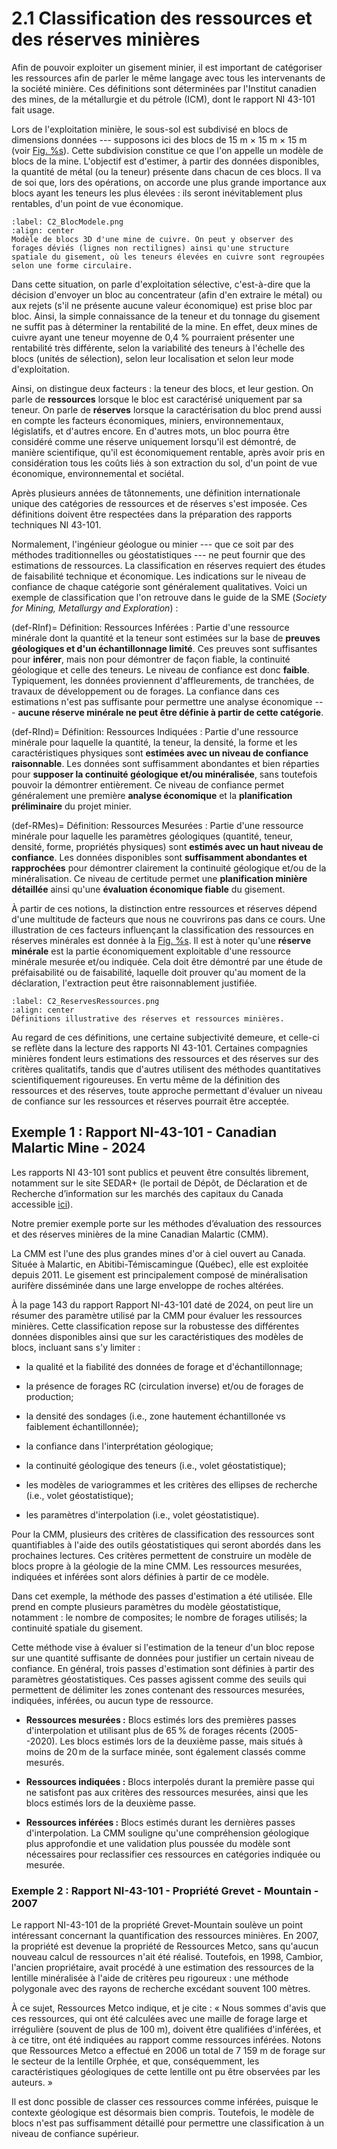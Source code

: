 # 2.1 Classification des ressources et des réserves minières

Afin de pouvoir exploiter un gisement minier, il est important de
catégoriser les ressources afin de parler le même langage avec tous les
intervenants de la société minière. Ces définitions sont déterminées par
l'Institut canadien des mines, de la métallurgie et du pétrole (ICM),
dont le rapport NI 43-101 fait usage.

Lors de l'exploitation minière, le sous-sol est subdivisé en blocs de
dimensions données --- supposons ici des blocs de
15 m $\times$ 15 m $\times$ 15 m (voir
[Fig. %s](#C2_BlocModele.png)). Cette subdivision constitue ce que l'on
appelle un modèle de blocs de la mine. L'objectif est d'estimer, à
partir des données disponibles, la quantité de métal (ou la teneur)
présente dans chacun de ces blocs. Il va de soi que, lors des
opérations, on accorde une plus grande importance aux blocs ayant les
teneurs les plus élevées : ils seront inévitablement plus rentables,
d'un point de vue économique.

```{figure} images/C2_BlocModele.png
:label: C2_BlocModele.png
:align: center 
Modèle de blocs 3D d'une mine de cuivre. On peut y observer des forages déviés (lignes non rectilignes) ainsi qu'une structure spatiale du gisement, où les teneurs élevées en cuivre sont regroupées selon une forme circulaire.
```

Dans cette situation, on parle d'exploitation sélective, c'est-à-dire
que la décision d'envoyer un bloc au concentrateur (afin d'en extraire
le métal) ou aux rejets (s'il ne présente aucune valeur économique) est
prise bloc par bloc. Ainsi, la simple connaissance de la teneur et du
tonnage du gisement ne suffit pas à déterminer la rentabilité de la
mine. En effet, deux mines de cuivre ayant une teneur moyenne de 0,4 %
pourraient présenter une rentabilité très différente, selon la
variabilité des teneurs à l'échelle des blocs (unités de sélection), selon leur localisation et
selon leur mode d'exploitation.

Ainsi, on distingue deux facteurs : la teneur des blocs, et leur
gestion. On parle de **ressources** lorsque le bloc est caractérisé
uniquement par sa teneur. On parle de **réserves** lorsque la
caractérisation du bloc prend aussi en compte les facteurs économiques,
miniers, environnementaux, législatifs, et d'autres encore. En d'autres
mots, un bloc pourra être considéré comme une réserve uniquement
lorsqu'il est démontré, de manière scientifique, qu'il est
économiquement rentable, après avoir pris en considération tous les
coûts liés à son extraction du sol, d'un point de vue économique,
environnemental et sociétal.

Après plusieurs années de tâtonnements, une définition internationale
unique des catégories de ressources et de réserves s'est imposée. Ces
définitions doivent être respectées dans la préparation des rapports
techniques NI 43-101.

Normalement, l'ingénieur géologue ou minier --- que ce soit par des
méthodes traditionnelles ou géostatistiques --- ne peut fournir que des
estimations de ressources. La classification en réserves requiert des
études de faisabilité technique et économique. Les indications sur le
niveau de confiance de chaque catégorie sont généralement qualitatives.
Voici un exemple de classification que l'on retrouve dans le guide de la
SME (*Society for Mining, Metallurgy and Exploration*) :


(def-RInf)=
Définition: Ressources Inférées 
: Partie d'une ressource minérale dont la quantité et la teneur sont
estimées sur la base de **preuves géologiques et d'un échantillonnage
limité**. Ces preuves sont suffisantes pour **inférer**, mais non pour
démontrer de façon fiable, la continuité géologique et celle des
teneurs. Le niveau de confiance est donc **faible**. Typiquement, les
données proviennent d'affleurements, de tranchées, de travaux de
développement ou de forages. La confiance dans ces estimations n'est pas
suffisante pour permettre une analyse économique --- **aucune réserve
minérale ne peut être définie à partir de cette catégorie**.

(def-RInd)=
Définition: Ressources Indiquées 
: Partie d'une ressource minérale pour laquelle la quantité, la teneur, la
densité, la forme et les caractéristiques physiques sont **estimées avec
un niveau de confiance raisonnable**. Les données sont suffisamment
abondantes et bien réparties pour **supposer la continuité géologique
et/ou minéralisée**, sans toutefois pouvoir la démontrer entièrement. Ce
niveau de confiance permet généralement une première **analyse
économique** et la **planification préliminaire** du projet minier.

(def-RMes)=
Définition: Ressources Mesurées 
: Partie d'une ressource minérale pour laquelle les paramètres géologiques
(quantité, teneur, densité, forme, propriétés physiques) sont **estimés
avec un haut niveau de confiance**. Les données disponibles sont
**suffisamment abondantes et rapprochées** pour démontrer clairement la
continuité géologique et/ou de la minéralisation. Ce niveau de certitude
permet une **planification minière détaillée** ainsi qu'une **évaluation
économique fiable** du gisement.


À partir de ces notions, la distinction entre ressources et réserves
dépend d'une multitude de facteurs que nous ne couvrirons pas dans ce
cours. Une illustration de ces facteurs influençant la classification
des ressources en réserves minérales est donnée à la
[Fig. %s](#C2_ReservesRessources.png). Il est à noter qu'une **réserve
minérale** est la partie économiquement exploitable d'une ressource
minérale mesurée et/ou indiquée. Cela doit être démontré par une étude
de préfaisabilité ou de faisabilité, laquelle doit prouver qu'au moment
de la déclaration, l'extraction peut être raisonnablement justifiée.

```{figure} images/C2_ReservesRessources.png
:label: C2_ReservesRessources.png
:align: center 
Définitions illustrative des réserves et ressources minières.
``` 

Au regard de ces définitions, une certaine subjectivité demeure, et
celle-ci se reflète dans la lecture des rapports NI 43-101. Certaines
compagnies minières fondent leurs estimations des ressources et des
réserves sur des critères qualitatifs, tandis que d'autres utilisent des
méthodes quantitatives scientifiquement rigoureuses. En vertu même de la
définition des ressources et des réserves, toute approche permettant
d'évaluer un niveau de confiance sur les ressources et réserves pourrait
être acceptée.

## Exemple 1 : Rapport NI-43-101 - Canadian Malartic Mine - 2024

Les rapports NI 43-101 sont publics et peuvent être consultés librement, notamment sur le site SEDAR+ (le portail de Dépôt, de Déclaration et de Recherche d’information sur les marchés des capitaux du Canada accessible [ici](https://www.sedarplus.ca/accueil/)).

Notre premier exemple porte sur les méthodes d’évaluation des ressources et des réserves minières de la mine Canadian Malartic (CMM).

La CMM est l'une des plus grandes mines d'or à ciel ouvert au Canada.
Située à Malartic, en Abitibi-Témiscamingue (Québec), elle est exploitée
depuis 2011. Le gisement est principalement composé de minéralisation
aurifère disséminée dans une large enveloppe de roches altérées.

À la page 143 du rapport Rapport NI-43-101 daté de 2024, on peut lire un
résumer des paramètre utilisé par la CMM pour évaluer les ressources
minières. Cette classification repose sur la robustesse des différentes
données disponibles ainsi que sur les caractéristiques des modèles de
blocs, incluant sans s'y limiter :

-   la qualité et la fiabilité des données de forage et
    d'échantillonnage;

-   la présence de forages RC (circulation inverse) et/ou de forages de
    production;

-   la densité des sondages (i.e., zone hautement échantillonée vs
    faiblement échantillonnée);

-   la confiance dans l'interprétation géologique;

-   la continuité géologique des teneurs (i.e.,
    volet géostatistique);

-   les modèles de variogrammes et les critères des ellipses de
    recherche (i.e., volet géostatistique);

-   les paramètres d'interpolation (i.e., volet géostatistique).

Pour la CMM, plusieurs des critères de
classification des ressources sont quantifiables à l'aide des outils
géostatistiques qui seront abordés dans les prochaines lectures. Ces
critères permettent de construire un modèle de blocs propre à la géologie de la mine CMM.
Les ressources mesurées, indiquées et inférées sont alors définies à
partir de ce modèle.

Dans cet exemple, la méthode des passes d'estimation a été utilisée.
Elle prend en compte plusieurs paramètres du modèle géostatistique,
notamment : le nombre de composites; le nombre de forages utilisés; la
continuité spatiale du gisement.

Cette méthode vise à évaluer si l'estimation de la teneur d'un bloc
repose sur une quantité suffisante de données pour justifier un certain
niveau de confiance. En général, trois passes d'estimation sont définies
à partir des paramètres géostatistiques. Ces passes agissent comme des
seuils qui permettent de délimiter les zones contenant des ressources
mesurées, indiquées, inférées, ou aucun type de ressource.

-   **Ressources mesurées :** Blocs estimés lors des premières passes
    d'interpolation et utilisant plus de 65 % de forages récents
    (2005--2020). Les blocs estimés lors de la deuxième passe, mais
    situés à moins de 20 m de la surface minée, sont également classés
    comme mesurés.

-   **Ressources indiquées :** Blocs interpolés durant la première passe
    qui ne satisfont pas aux critères des ressources mesurées, ainsi que
    les blocs estimés lors de la deuxième passe.

-   **Ressources inférées :** Blocs estimés durant les dernières passes
    d'interpolation. La CMM souligne qu'une compréhension géologique
    plus approfondie et une validation plus poussée du modèle sont
    nécessaires pour reclassifier ces ressources en catégories indiquée
    ou mesurée.

### Exemple 2 : Rapport NI-43-101 - Propriété Grevet - Mountain - 2007

Le rapport NI-43-101 de la propriété Grevet-Mountain soulève un point
intéressant concernant la quantification des ressources minières. En
2007, la propriété est devenue la propriété de Ressources Metco, sans
qu'aucun nouveau calcul de ressources n'ait été réalisé. Toutefois, en
1998, Cambior, l'ancien propriétaire, avait procédé à une estimation des
ressources de la lentille minéralisée à l'aide de critères peu rigoureux
: une méthode polygonale avec des rayons de recherche excédant souvent
100 mètres.

À ce sujet, Ressources Metco indique, et je cite : « Nous sommes d'avis
que ces ressources, qui ont été calculées avec une maille de forage
large et irrégulière (souvent de plus de 100 m), doivent être qualifiées
d'inférées, et à ce titre, ont été indiquées au rapport comme ressources
inférées. Notons que Ressources Metco a effectué en 2006 un total de 7
159 m de forage sur le secteur de la lentille Orphée, et que,
conséquemment, les caractéristiques géologiques de cette lentille ont pu
être observées par les auteurs. »

Il est donc possible de classer ces ressources comme inférées, puisque
le contexte géologique est désormais bien compris. Toutefois, le modèle
de blocs n'est pas suffisamment détaillé pour permettre une
classification à un niveau de confiance supérieur.
